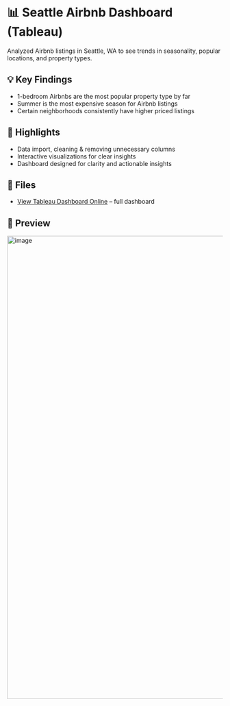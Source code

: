 # 📊 Seattle Airbnb Dashboard (Tableau)

Analyzed Airbnb listings in Seattle, WA to see trends in seasonality, popular locations, and property types.

## 💡 Key Findings
- 1-bedroom Airbnbs are the most popular property type by far  
- Summer is the most expensive season for Airbnb listings  
- Certain neighborhoods consistently have higher priced listings  

## 🔑 Highlights
- Data import, cleaning & removing unnecessary columns  
- Interactive visualizations for clear insights  
- Dashboard designed for clarity and actionable insights  



## 📂 Files
- [View Tableau Dashboard Online](https://public.tableau.com/app/profile/izzat.shuhratov/viz/AirBnBFullProject_17566649471650/Dashboard1) – full dashboard


## 👀 Preview
<img width="1920" height="1080" alt="image" src="https://github.com/user-attachments/assets/ba1b5150-967e-411c-9044-ccf9cbd8f8b4" />
 
